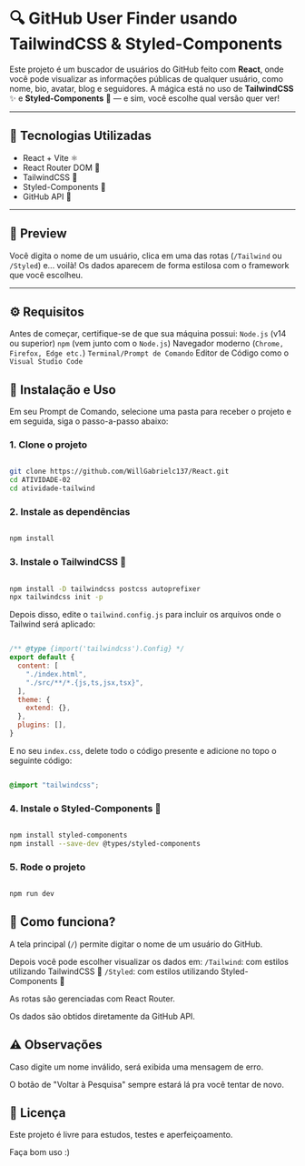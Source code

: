 # 🔍 GitHub User Finder usando TailwindCSS & Styled-Components

Este projeto é um buscador de usuários do GitHub feito com **React**, onde você pode visualizar as informações públicas de qualquer usuário, como nome, bio, avatar, blog e seguidores. A mágica está no uso de **TailwindCSS** ✨ e **Styled-Components** 🎨 — e sim, você escolhe qual versão quer ver!

---

## 🚀 Tecnologias Utilizadas

- React + Vite ⚛️
- React Router DOM 🔁
- TailwindCSS 💨
- Styled-Components 💅
- GitHub API 🔗

---
## 📸 Preview

Você digita o nome de um usuário, clica em uma das rotas (`/Tailwind` ou `/Styled`) e... voilà! Os dados aparecem de forma estilosa com o framework que você escolheu.

---

## ⚙️ Requisitos

Antes de começar, certifique-se de que sua máquina possui:
    `Node.js` (v14 ou superior)
    `npm` (vem junto com o `Node.js`)
    Navegador moderno (`Chrome, Firefox, Edge etc.`)
    `Terminal/Prompt de Comando`
    Editor de Código como o `Visual Studio Code`

## 🧰 Instalação e Uso

Em seu Prompt de Comando, selecione uma pasta para receber o projeto e em seguida, siga o passo-a-passo abaixo:

### 1. Clone o projeto
```bash

git clone https://github.com/WillGabrielc137/React.git
cd ATIVIDADE-02
cd atividade-tailwind

```

### 2. Instale as dependências
```bash

npm install

```

### 3. Instale o TailwindCSS 💨
```bash

npm install -D tailwindcss postcss autoprefixer
npx tailwindcss init -p

```
Depois disso, edite o `tailwind.config.js` para incluir os arquivos onde o Tailwind será aplicado:

```js

/** @type {import('tailwindcss').Config} */
export default {
  content: [
    "./index.html",
    "./src/**/*.{js,ts,jsx,tsx}",
  ],
  theme: {
    extend: {},
  },
  plugins: [],
}

```
E no seu `index.css`, delete todo o código presente e adicione no topo o seguinte código:

```css

@import "tailwindcss";

```

### 4. Instale o Styled-Components 💅
```bash

npm install styled-components
npm install --save-dev @types/styled-components


```

### 5. Rode o projeto
```bash

npm run dev


```

## 📂 Como funciona?
A tela principal (`/`) permite digitar o nome de um usuário do GitHub.

Depois você pode escolher visualizar os dados em:
    `/Tailwind`: com estilos utilizando TailwindCSS 💨
    `/Styled`: com estilos utilizando Styled-Components 💅

As rotas são gerenciadas com React Router.

Os dados são obtidos diretamente da GitHub API.

## ⚠️ Observações
Caso digite um nome inválido, será exibida uma mensagem de erro.

O botão de "Voltar à Pesquisa" sempre estará lá pra você tentar de novo.

## 📃 Licença
Este projeto é livre para estudos, testes e aperfeiçoamento.

Faça bom uso :)
